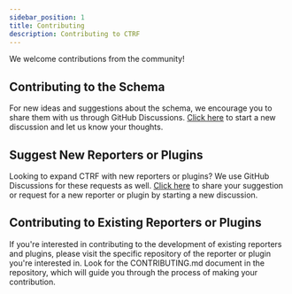 ```yaml
---
sidebar_position: 1
title: Contributing
description: Contributing to CTRF
---
```


We welcome contributions from the community!

## Contributing to the Schema

For new ideas and suggestions about the schema, we encourage you to share them with us through GitHub Discussions. [Click here](https://github.com/orgs/ctrf-io/discussions) to start a new discussion and let us know your thoughts.

## Suggest New Reporters or Plugins

Looking to expand CTRF with new reporters or plugins? We use GitHub Discussions for these requests as well. [Click here](https://github.com/orgs/ctrf-io/discussions) to share your suggestion or request for a new reporter or plugin by starting a new discussion.

## Contributing to Existing Reporters or Plugins

If you're interested in contributing to the development of existing reporters and plugins, please visit the specific repository of the reporter or plugin you're interested in. Look for the CONTRIBUTING.md document in the repository, which will guide you through the process of making your contribution.
